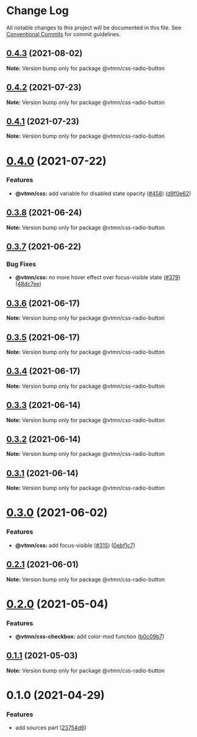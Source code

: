 # Change Log

All notable changes to this project will be documented in this file.
See [Conventional Commits](https://conventionalcommits.org) for commit guidelines.

## [0.4.3](https://github.com/Decathlon/vitamin-web/compare/@vtmn/css-radio-button@0.4.2...@vtmn/css-radio-button@0.4.3) (2021-08-02)

**Note:** Version bump only for package @vtmn/css-radio-button





## [0.4.2](https://github.com/Decathlon/vitamin-web/compare/@vtmn/css-radio-button@0.4.1...@vtmn/css-radio-button@0.4.2) (2021-07-23)

**Note:** Version bump only for package @vtmn/css-radio-button





## [0.4.1](https://github.com/Decathlon/vitamin-web/compare/@vtmn/css-radio-button@0.4.0...@vtmn/css-radio-button@0.4.1) (2021-07-23)

**Note:** Version bump only for package @vtmn/css-radio-button





# [0.4.0](https://github.com/Decathlon/vitamin-web/compare/@vtmn/css-radio-button@0.3.8...@vtmn/css-radio-button@0.4.0) (2021-07-22)


### Features

* **@vtmn/css:** add variable for disabled state opacity ([#458](https://github.com/Decathlon/vitamin-web/issues/458)) ([d9f0e62](https://github.com/Decathlon/vitamin-web/commit/d9f0e624e55e4c6c1d1cb8672dd159c1879abfbd))





## [0.3.8](https://github.com/Decathlon/vitamin-web/compare/@vtmn/css-radio-button@0.3.7...@vtmn/css-radio-button@0.3.8) (2021-06-24)

**Note:** Version bump only for package @vtmn/css-radio-button





## [0.3.7](https://github.com/Decathlon/vitamin-web/compare/@vtmn/css-radio-button@0.3.6...@vtmn/css-radio-button@0.3.7) (2021-06-22)


### Bug Fixes

* **@vtmn/css:** no more hover effect over focus-visible state ([#379](https://github.com/Decathlon/vitamin-web/issues/379)) ([48dc7ee](https://github.com/Decathlon/vitamin-web/commit/48dc7eea56caf547fea98f210852003dff4fa162))





## [0.3.6](https://github.com/Decathlon/vitamin-web/compare/@vtmn/css-radio-button@0.3.5...@vtmn/css-radio-button@0.3.6) (2021-06-17)

**Note:** Version bump only for package @vtmn/css-radio-button





## [0.3.5](https://github.com/Decathlon/vitamin-web/compare/@vtmn/css-radio-button@0.3.4...@vtmn/css-radio-button@0.3.5) (2021-06-17)

**Note:** Version bump only for package @vtmn/css-radio-button





## [0.3.4](https://github.com/Decathlon/vitamin-web/compare/@vtmn/css-radio-button@0.3.3...@vtmn/css-radio-button@0.3.4) (2021-06-17)

**Note:** Version bump only for package @vtmn/css-radio-button





## [0.3.3](https://github.com/Decathlon/vitamin-web/compare/@vtmn/css-radio-button@0.3.2...@vtmn/css-radio-button@0.3.3) (2021-06-14)

**Note:** Version bump only for package @vtmn/css-radio-button





## [0.3.2](https://github.com/Decathlon/vitamin-web/compare/@vtmn/css-radio-button@0.3.1...@vtmn/css-radio-button@0.3.2) (2021-06-14)

**Note:** Version bump only for package @vtmn/css-radio-button





## [0.3.1](https://github.com/Decathlon/vitamin-web/compare/@vtmn/css-radio-button@0.3.0...@vtmn/css-radio-button@0.3.1) (2021-06-14)

**Note:** Version bump only for package @vtmn/css-radio-button





# [0.3.0](https://github.com/Decathlon/vitamin-web/compare/@vtmn/css-radio-button@0.2.1...@vtmn/css-radio-button@0.3.0) (2021-06-02)


### Features

* **@vtmn/css:** add focus-visible  ([#315](https://github.com/Decathlon/vitamin-web/issues/315)) ([0ebf1c7](https://github.com/Decathlon/vitamin-web/commit/0ebf1c7505d2506d964f4dbd878489ce93be421b))





## [0.2.1](https://github.com/Decathlon/vitamin-web/compare/@vtmn/css-radio-button@0.2.0...@vtmn/css-radio-button@0.2.1) (2021-06-01)

**Note:** Version bump only for package @vtmn/css-radio-button





# [0.2.0](https://github.com/Decathlon/vitamin-web/compare/@vtmn/css-radio-button@0.1.1...@vtmn/css-radio-button@0.2.0) (2021-05-04)


### Features

* **@vtmn/css-checkbox:** add color-mod function ([b0c09b7](https://github.com/Decathlon/vitamin-web/commit/b0c09b7a057b004b9aef871ad90632be99a8b5aa))





## [0.1.1](https://github.com/Decathlon/vitamin-web/compare/@vtmn/css-radio-button@0.1.0...@vtmn/css-radio-button@0.1.1) (2021-05-03)

**Note:** Version bump only for package @vtmn/css-radio-button





# 0.1.0 (2021-04-29)


### Features

* add sources part ([23754d6](https://github.com/Decathlon/vitamin-web/commit/23754d6c3bc0e4b56eaffb40cdbefae77d4d6179))
